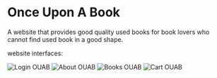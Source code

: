 # Once Upon A Book
A website that provides good quality used books for book lovers who cannot find used book in a good shape.

website interfaces:

![Login OUAB](https://user-images.githubusercontent.com/52808979/208754159-a5b79f04-6f4a-4b7a-a19d-a74fb3aa9492.png)
![About OUAB](https://user-images.githubusercontent.com/52808979/208754162-aa2945db-1c08-4fbf-8794-a8e59be97ecf.png)
![Books OUAB](https://user-images.githubusercontent.com/52808979/208754188-301837be-4aaf-4193-b24f-91db334b4614.png)
![Cart OUAB](https://user-images.githubusercontent.com/52808979/208754191-634e349e-7417-4ddb-9c09-28d514c60f68.png)
